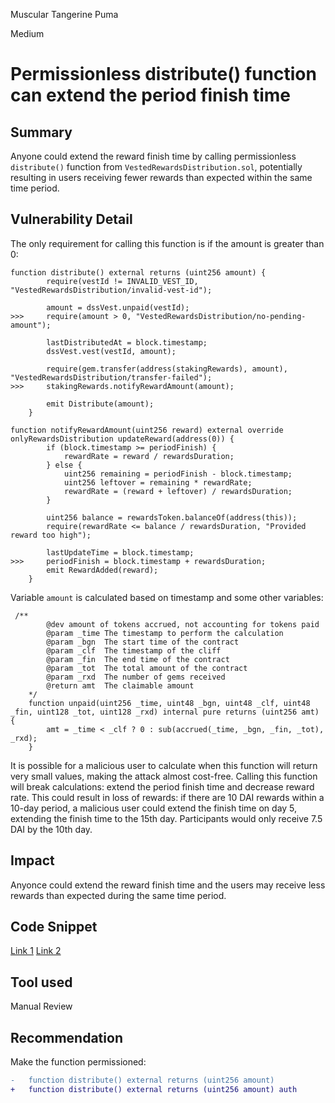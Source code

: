 Muscular Tangerine Puma

Medium

# Permissionless distribute() function can extend the period finish time

## Summary
Anyone could extend the reward finish time by calling permissionless `distribute()` function from `VestedRewardsDistribution.sol`, potentially resulting in users receiving fewer rewards than expected within the same time period.
## Vulnerability Detail
The only requirement for calling this function is if the amount is greater than 0:
```solidity
function distribute() external returns (uint256 amount) {
        require(vestId != INVALID_VEST_ID, "VestedRewardsDistribution/invalid-vest-id");

        amount = dssVest.unpaid(vestId);
>>>     require(amount > 0, "VestedRewardsDistribution/no-pending-amount");

        lastDistributedAt = block.timestamp;
        dssVest.vest(vestId, amount);

        require(gem.transfer(address(stakingRewards), amount), "VestedRewardsDistribution/transfer-failed");
>>>     stakingRewards.notifyRewardAmount(amount);

        emit Distribute(amount);
    }
```
```solidity
function notifyRewardAmount(uint256 reward) external override onlyRewardsDistribution updateReward(address(0)) {
        if (block.timestamp >= periodFinish) {
            rewardRate = reward / rewardsDuration;
        } else {
            uint256 remaining = periodFinish - block.timestamp;
            uint256 leftover = remaining * rewardRate;
            rewardRate = (reward + leftover) / rewardsDuration;
        }

        uint256 balance = rewardsToken.balanceOf(address(this));
        require(rewardRate <= balance / rewardsDuration, "Provided reward too high");

        lastUpdateTime = block.timestamp;
>>>     periodFinish = block.timestamp + rewardsDuration;
        emit RewardAdded(reward);
    }
```
Variable `amount` is calculated based on timestamp and some other variables:
```solidity
 /**
        @dev amount of tokens accrued, not accounting for tokens paid
        @param _time The timestamp to perform the calculation
        @param _bgn  The start time of the contract
        @param _clf  The timestamp of the cliff
        @param _fin  The end time of the contract
        @param _tot  The total amount of the contract
        @param _rxd  The number of gems received
        @return amt  The claimable amount
    */
    function unpaid(uint256 _time, uint48 _bgn, uint48 _clf, uint48 _fin, uint128 _tot, uint128 _rxd) internal pure returns (uint256 amt) {
        amt = _time < _clf ? 0 : sub(accrued(_time, _bgn, _fin, _tot), _rxd);
    }
```
It is possible for a malicious user to calculate when this function will return very small values, making the attack almost cost-free. Calling this function will break calculations: extend the period finish time and decrease reward rate. 
This could result in loss of rewards: if there are 10 DAI rewards within a 10-day period, a malicious user could extend the finish time on day 5, extending the finish time to the 15th day. Participants would only receive 7.5 DAI by the 10th day.
## Impact
Anyonce could extend the reward finish time and the users may receive less rewards than expected during the same time period.
## Code Snippet
[Link 1](https://github.com/sherlock-audit/2024-06-makerdao-endgame/blob/main/endgame-toolkit/src/synthetix/StakingRewards.sol#L144-L163)
[Link 2](https://github.com/sherlock-audit/2024-06-makerdao-endgame/blob/main/endgame-toolkit/src/VestedRewardsDistribution.sol#L146-L166)
## Tool used

Manual Review

## Recommendation
Make the function permissioned:
```diff
-   function distribute() external returns (uint256 amount)
+   function distribute() external returns (uint256 amount) auth
```